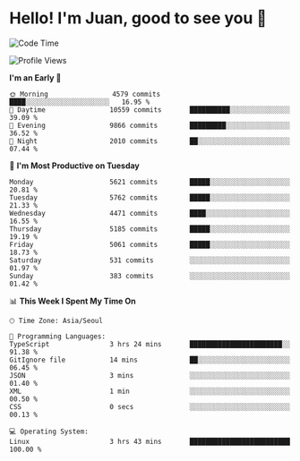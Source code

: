# Hello! I'm Juan, good to see you 👋

<!--
**Y-k-Y/Y-k-Y** is a ✨ _special_ ✨ repository because its `README.md` (this file) appears on your GitHub profile.

Here are some ideas to get you started:

- 🔭 I’m currently working on ...
- 🌱 I’m currently learning ...
- 👯 I’m looking to collaborate on ...
- 🤔 I’m looking for help with ...
- 💬 Ask me about ...
- 📫 How to reach me: ...
- 😄 Pronouns: ...
- ⚡ Fun fact: ...
-->
<!--
![Profile views](https://gpvc.arturio.dev/Y-k-Y)

[![Omid Nikrah StackOverflow](https://github-readme-stackoverflow.vercel.app/?userID=9517076)](https://stackoverflow.com/users/9517076/i-have-10-fingers)
-->

<!--START_SECTION:waka-->
![Code Time](http://img.shields.io/badge/Code%20Time-1%2C793%20hrs%2025%20mins-blue)

![Profile Views](http://img.shields.io/badge/Profile%20Views-0-blue)

**I'm an Early 🐤** 

```text
🌞 Morning                4579 commits        ████░░░░░░░░░░░░░░░░░░░░░   16.95 % 
🌆 Daytime                10559 commits       ██████████░░░░░░░░░░░░░░░   39.09 % 
🌃 Evening                9866 commits        █████████░░░░░░░░░░░░░░░░   36.52 % 
🌙 Night                  2010 commits        ██░░░░░░░░░░░░░░░░░░░░░░░   07.44 % 
```
📅 **I'm Most Productive on Tuesday** 

```text
Monday                   5621 commits        █████░░░░░░░░░░░░░░░░░░░░   20.81 % 
Tuesday                  5762 commits        █████░░░░░░░░░░░░░░░░░░░░   21.33 % 
Wednesday                4471 commits        ████░░░░░░░░░░░░░░░░░░░░░   16.55 % 
Thursday                 5185 commits        █████░░░░░░░░░░░░░░░░░░░░   19.19 % 
Friday                   5061 commits        █████░░░░░░░░░░░░░░░░░░░░   18.73 % 
Saturday                 531 commits         ░░░░░░░░░░░░░░░░░░░░░░░░░   01.97 % 
Sunday                   383 commits         ░░░░░░░░░░░░░░░░░░░░░░░░░   01.42 % 
```


📊 **This Week I Spent My Time On** 

```text
🕑︎ Time Zone: Asia/Seoul

💬 Programming Languages: 
TypeScript               3 hrs 24 mins       ███████████████████████░░   91.38 % 
GitIgnore file           14 mins             ██░░░░░░░░░░░░░░░░░░░░░░░   06.45 % 
JSON                     3 mins              ░░░░░░░░░░░░░░░░░░░░░░░░░   01.40 % 
XML                      1 min               ░░░░░░░░░░░░░░░░░░░░░░░░░   00.50 % 
CSS                      0 secs              ░░░░░░░░░░░░░░░░░░░░░░░░░   00.13 % 

💻 Operating System: 
Linux                    3 hrs 43 mins       █████████████████████████   100.00 % 
```


<!--END_SECTION:waka-->
